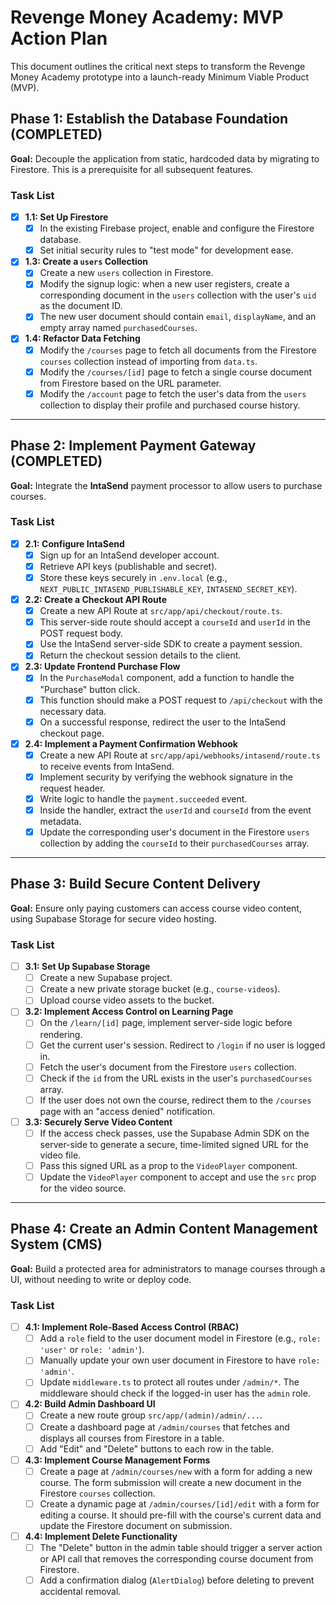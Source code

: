 # Revenge Money Academy: MVP Action Plan

This document outlines the critical next steps to transform the Revenge Money Academy prototype into a launch-ready Minimum Viable Product (MVP).

## Phase 1: Establish the Database Foundation (COMPLETED)

**Goal:** Decouple the application from static, hardcoded data by migrating to Firestore. This is a prerequisite for all subsequent features.

### Task List
- [x] **1.1: Set Up Firestore**
  - [x] In the existing Firebase project, enable and configure the Firestore database.
  - [x] Set initial security rules to "test mode" for development ease.
- [x] **1.3: Create a `users` Collection**
  - [x] Create a new `users` collection in Firestore.
  - [x] Modify the signup logic: when a new user registers, create a corresponding document in the `users` collection with the user's `uid` as the document ID.
  - [x] The new user document should contain `email`, `displayName`, and an empty array named `purchasedCourses`.
- [x] **1.4: Refactor Data Fetching**
  - [x] Modify the `/courses` page to fetch all documents from the Firestore `courses` collection instead of importing from `data.ts`.
  - [x] Modify the `/courses/[id]` page to fetch a single course document from Firestore based on the URL parameter.
  - [x] Modify the `/account` page to fetch the user's data from the `users` collection to display their profile and purchased course history.

---

## Phase 2: Implement Payment Gateway (COMPLETED)

**Goal:** Integrate the **IntaSend** payment processor to allow users to purchase courses.

### Task List
- [x] **2.1: Configure IntaSend**
  - [x] Sign up for an IntaSend developer account.
  - [x] Retrieve API keys (publishable and secret).
  - [x] Store these keys securely in `.env.local` (e.g., `NEXT_PUBLIC_INTASEND_PUBLISHABLE_KEY`, `INTASEND_SECRET_KEY`).
- [x] **2.2: Create a Checkout API Route**
  - [x] Create a new API Route at `src/app/api/checkout/route.ts`.
  - [x] This server-side route should accept a `courseId` and `userId` in the POST request body.
  - [x] Use the IntaSend server-side SDK to create a payment session.
  - [x] Return the checkout session details to the client.
- [x] **2.3: Update Frontend Purchase Flow**
  - [x] In the `PurchaseModal` component, add a function to handle the "Purchase" button click.
  - [x] This function should make a POST request to `/api/checkout` with the necessary data.
  - [x] On a successful response, redirect the user to the IntaSend checkout page.
- [x] **2.4: Implement a Payment Confirmation Webhook**
  - [x] Create a new API Route at `src/app/api/webhooks/intasend/route.ts` to receive events from IntaSend.
  - [x] Implement security by verifying the webhook signature in the request header.
  - [x] Write logic to handle the `payment.succeeded` event.
  - [x] Inside the handler, extract the `userId` and `courseId` from the event metadata.
  - [x] Update the corresponding user's document in the Firestore `users` collection by adding the `courseId` to their `purchasedCourses` array.

---

## Phase 3: Build Secure Content Delivery

**Goal:** Ensure only paying customers can access course video content, using Supabase Storage for secure video hosting.

### Task List
- [ ] **3.1: Set Up Supabase Storage**
  - [ ] Create a new Supabase project.
  - [ ] Create a new private storage bucket (e.g., `course-videos`).
  - [ ] Upload course video assets to the bucket.
- [ ] **3.2: Implement Access Control on Learning Page**
  - [ ] On the `/learn/[id]` page, implement server-side logic before rendering.
  - [ ] Get the current user's session. Redirect to `/login` if no user is logged in.
  - [ ] Fetch the user's document from the Firestore `users` collection.
  - [ ] Check if the `id` from the URL exists in the user's `purchasedCourses` array.
  - [ ] If the user does not own the course, redirect them to the `/courses` page with an "access denied" notification.
- [ ] **3.3: Securely Serve Video Content**
  - [ ] If the access check passes, use the Supabase Admin SDK on the server-side to generate a secure, time-limited signed URL for the video file.
  - [ ] Pass this signed URL as a prop to the `VideoPlayer` component.
  - [ ] Update the `VideoPlayer` component to accept and use the `src` prop for the video source.

---

## Phase 4: Create an Admin Content Management System (CMS)

**Goal:** Build a protected area for administrators to manage courses through a UI, without needing to write or deploy code.

### Task List
- [ ] **4.1: Implement Role-Based Access Control (RBAC)**
  - [ ] Add a `role` field to the user document model in Firestore (e.g., `role: 'user'` or `role: 'admin'`).
  - [ ] Manually update your own user document in Firestore to have `role: 'admin'`.
  - [ ] Update `middleware.ts` to protect all routes under `/admin/*`. The middleware should check if the logged-in user has the `admin` role.
- [ ] **4.2: Build Admin Dashboard UI**
  - [ ] Create a new route group `src/app/(admin)/admin/...`.
  - [ ] Create a dashboard page at `/admin/courses` that fetches and displays all courses from Firestore in a table.
  - [ ] Add "Edit" and "Delete" buttons to each row in the table.
- [ ] **4.3: Implement Course Management Forms**
  - [ ] Create a page at `/admin/courses/new` with a form for adding a new course. The form submission will create a new document in the Firestore `courses` collection.
  - [ ] Create a dynamic page at `/admin/courses/[id]/edit` with a form for editing a course. It should pre-fill with the course's current data and update the Firestore document on submission.
- [ ] **4.4: Implement Delete Functionality**
  - [ ] The "Delete" button in the admin table should trigger a server action or API call that removes the corresponding course document from Firestore.
  - [ ] Add a confirmation dialog (`AlertDialog`) before deleting to prevent accidental removal.